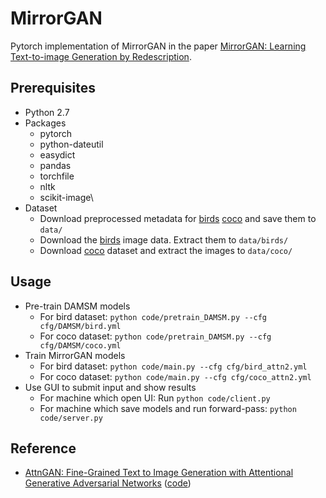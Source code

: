 # MirrorGAN
Pytorch implementation of MirrorGAN in the paper [MirrorGAN: Learning Text-to-image Generation by Redescription](https://arxiv.org/abs/1903.05854).
## Prerequisites
* Python 2.7
* Packages
  * pytorch
  * python-dateutil
  * easydict
  * pandas
  * torchfile
  * nltk
  * scikit-image\
* Dataset
  * Download preprocessed metadata for [birds](https://drive.google.com/open?id=1O_LtUP9sch09QH3s_EBAgLEctBQ5JBSJ) [coco](https://drive.google.com/open?id=1rSnbIGNDGZeHlsUlLdahj0RJ9oo6lgH9) and save them to `data/`
  * Download the [birds](http://www.vision.caltech.edu/visipedia/CUB-200-2011.html) image data. Extract them to `data/birds/`
  * Download [coco](http://cocodataset.org/#download) dataset and extract the images to `data/coco/`
## Usage
* Pre-train DAMSM models
  - For bird dataset: `python code/pretrain_DAMSM.py --cfg cfg/DAMSM/bird.yml`
  - For coco dataset: `python code/pretrain_DAMSM.py --cfg cfg/DAMSM/coco.yml`
* Train MirrorGAN models
  - For bird dataset: `python code/main.py --cfg cfg/bird_attn2.yml`
  - For coco dataset: `python code/main.py --cfg cfg/coco_attn2.yml`
* Use GUI to submit input and show results
  * For machine which open UI: Run `python code/client.py`
  * For machine which save models and run forward-pass: `python code/server.py`
## Reference
* [AttnGAN: Fine-Grained Text to Image Generation with Attentional Generative Adversarial Networks](https://arxiv.org/abs/1711.10485) ([code](https://github.com/taoxugit/AttnGAN))
